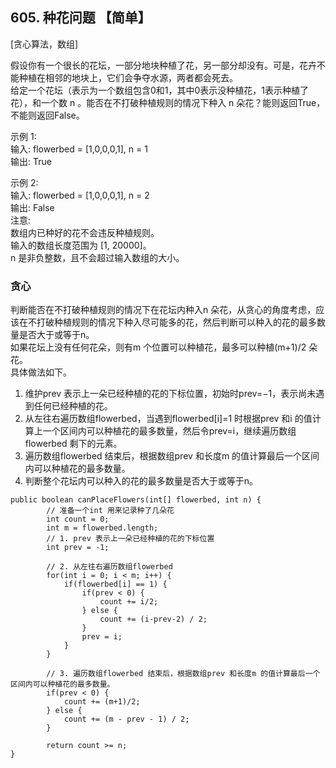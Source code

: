 ## 605. 种花问题 【简单】        
[贪心算法，数组]        

假设你有一个很长的花坛，一部分地块种植了花，另一部分却没有。可是，花卉不能种植在相邻的地块上，它们会争夺水源，两者都会死去。     
给定一个花坛（表示为一个数组包含0和1，其中0表示没种植花，1表示种植了花），和一个数 n 。能否在不打破种植规则的情况下种入 n 朵花？能则返回True，不能则返回False。      

示例 1:    
输入: flowerbed = [1,0,0,0,1], n = 1    
输出: True      

示例 2:      
输入: flowerbed = [1,0,0,0,1], n = 2      
输出: False      
注意:     
数组内已种好的花不会违反种植规则。     
输入的数组长度范围为 [1, 20000]。     
n 是非负整数，且不会超过输入数组的大小。     

### 贪心      
判断能否在不打破种植规则的情况下在花坛内种入n 朵花，从贪心的角度考虑，应该在不打破种植规则的情况下种入尽可能多的花，然后判断可以种入的花的最多数量是否大于或等于n。         
如果花坛上没有任何花朵，则有m 个位置可以种植花，最多可以种植(m+1)/2 朵花。     
具体做法如下。     
1. 维护prev 表示上一朵已经种植的花的下标位置，初始时prev=−1，表示尚未遇到任何已经种植的花。      
2. 从左往右遍历数组flowerbed，当遇到flowerbed[i]=1 时根据prev 和i 的值计算上一个区间内可以种植花的最多数量，然后令prev=i，继续遍历数组flowerbed 剩下的元素。      
3. 遍历数组flowerbed 结束后，根据数组prev 和长度m 的值计算最后一个区间内可以种植花的最多数量。      
4. 判断整个花坛内可以种入的花的最多数量是否大于或等于n。      
```
public boolean canPlaceFlowers(int[] flowerbed, int n) {
        // 准备一个int 用来记录种了几朵花
        int count = 0;
        int m = flowerbed.length;
        // 1. prev 表示上一朵已经种植的花的下标位置
        int prev = -1;

        // 2. 从左往右遍历数组flowerbed
        for(int i = 0; i < m; i++) {
            if(flowerbed[i] == 1) {
                if(prev < 0) {
                    count += i/2;
                } else {
                    count += (i-prev-2) / 2;
                }
                prev = i;
            }
        }

        // 3. 遍历数组flowerbed 结束后，根据数组prev 和长度m 的值计算最后一个区间内可以种植花的最多数量。
        if(prev < 0) {
            count += (m+1)/2;
        } else {
            count += (m - prev - 1) / 2;
        }

        return count >= n;
}
```




















